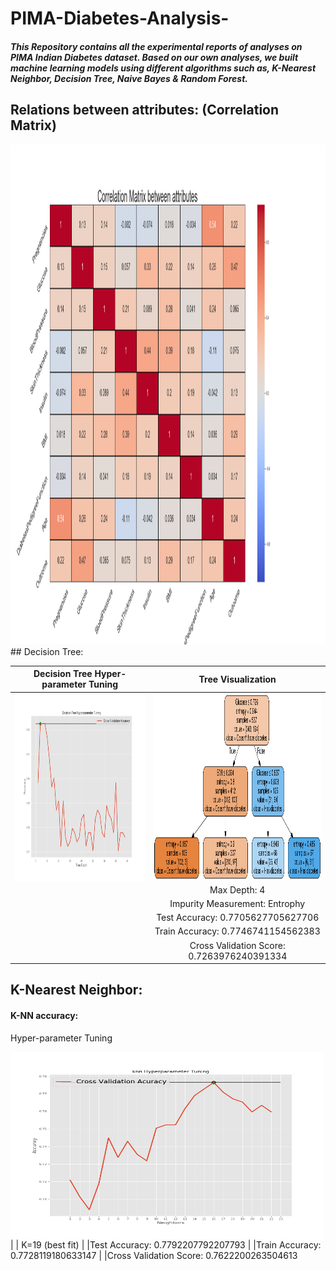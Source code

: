 # PIMA-Diabetes-Analysis-

##### This Repository contains all the experimental reports of analyses on PIMA Indian Diabetes dataset. Based on our own analyses, we built machine learning models using different algorithms such as, K-Nearest Neighbor, Decision Tree, Naive Bayes & Random Forest.


## Relations between attributes: (Correlation Matrix)
<img src="IMG/co_relation.png" width="1000" height="800" />
## Decision Tree:

Decision Tree Hyper-parameter Tuning | Tree Visualization 
:-------------------------:|:-------------------------:
<img src="IMG/Decision Tree Hyperparameter Tuning.png" width="500" height="300" align="center" /> | <img src="/IMG/tree.png" width="500" height="300" align="center" />
| |Max Depth: 4 
| |Impurity Measurement: Entrophy 
| |Test Accuracy: 0.7705627705627706 
| |Train Accuracy: 0.7746741154562383 
| |Cross Validation Score: 0.7263976240391334

## K-Nearest Neighbor:


#### K-NN accuracy:

Hyper-parameter Tuning

<img src="/IMG/knn Hyperparameter Tuning1.png" width="500" height="300" align="center" />
| | K=19 (best fit)
| |Test Accuracy: 0.7792207792207793
| |Train Accuracy: 0.7728119180633147
| |Cross Validation Score: 0.7622200263504613
